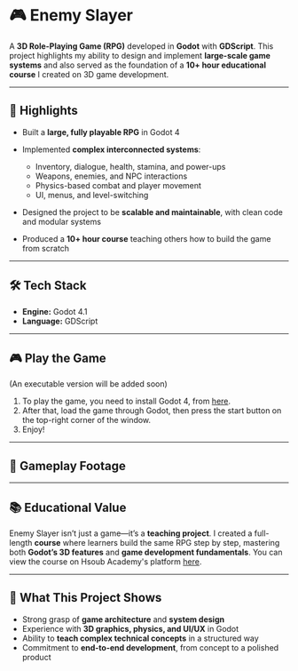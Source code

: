 # 🎮 Enemy Slayer

A **3D Role-Playing Game (RPG)** developed in **Godot** with **GDScript**.
This project highlights my ability to design and implement **large-scale game systems** and also served as the foundation of a **10+ hour educational course** I created on 3D game development.

---

## 🚀 Highlights

* Built a **large, fully playable RPG** in Godot 4
* Implemented **complex interconnected systems**:

  * Inventory, dialogue, health, stamina, and power-ups
  * Weapons, enemies, and NPC interactions
  * Physics-based combat and player movement
  * UI, menus, and level-switching
* Designed the project to be **scalable and maintainable**, with clean code and modular systems
* Produced a **10+ hour course** teaching others how to build the game from scratch

---

## 🛠️ Tech Stack

* **Engine:** Godot 4.1
* **Language:** GDScript

---

## 🎮 Play the Game

(An executable version will be added soon)
1. To play the game, you need to install Godot 4, from [here](https://godotengine.org/download/).
2. After that, load the game through Godot, then press the start button on the top-right corner of the window.
3. Enjoy!

---

## 📸 Gameplay Footage

---

## 📚 Educational Value

Enemy Slayer isn’t just a game—it’s a **teaching project**.
I created a full-length **course** where learners build the same RPG step by step, mastering both **Godot’s 3D features** and **game development fundamentals**. You can view the course on Hsoub Academy's platform [here](https://academy.hsoub.com/learn/game-development/).

---

## 🌟 What This Project Shows

* Strong grasp of **game architecture** and **system design**
* Experience with **3D graphics, physics, and UI/UX** in Godot
* Ability to **teach complex technical concepts** in a structured way
* Commitment to **end-to-end development**, from concept to a polished product
